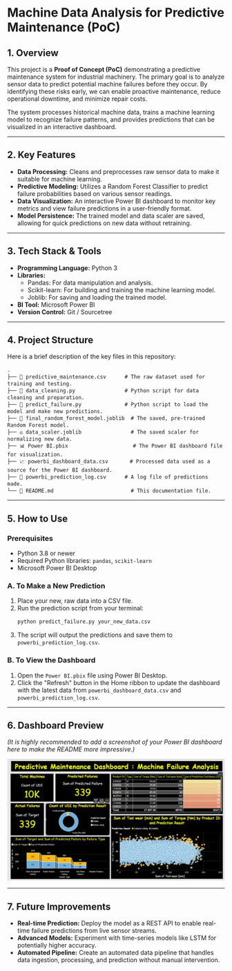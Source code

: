 # Machine Data Analysis for Predictive Maintenance (PoC)

## 1. Overview

This project is a **Proof of Concept (PoC)** demonstrating a predictive maintenance system for industrial machinery. The primary goal is to analyze sensor data to predict potential machine failures before they occur. By identifying these risks early, we can enable proactive maintenance, reduce operational downtime, and minimize repair costs.

The system processes historical machine data, trains a machine learning model to recognize failure patterns, and provides predictions that can be visualized in an interactive dashboard.

---

## 2. Key Features

*   **Data Processing:** Cleans and preprocesses raw sensor data to make it suitable for machine learning.
*   **Predictive Modeling:** Utilizes a Random Forest Classifier to predict failure probabilities based on various sensor readings.
*   **Data Visualization:** An interactive Power BI dashboard to monitor key metrics and view failure predictions in a user-friendly format.
*   **Model Persistence:** The trained model and data scaler are saved, allowing for quick predictions on new data without retraining.

---

## 3. Tech Stack & Tools

*   **Programming Language:** Python 3
*   **Libraries:**
    *   Pandas: For data manipulation and analysis.
    *   Scikit-learn: For building and training the machine learning model.
    *   Joblib: For saving and loading the trained model.
*   **BI Tool:** Microsoft Power BI
*   **Version Control:** Git / Sourcetree

---

## 4. Project Structure

Here is a brief description of the key files in this repository:

```
.
├── 📄 predictive_maintenance.csv      # The raw dataset used for training and testing.
├── 🐍 data_cleaning.py                # Python script for data cleaning and preparation.
├── 🐍 predict_failure.py              # Python script to load the model and make new predictions.
├── 🤖 final_random_forest_model.joblib  # The saved, pre-trained Random Forest model.
├── ⚖️ data_scaler.joblib                # The saved scaler for normalizing new data.
├── 📊 Power BI.pbix                     # The Power BI dashboard file for visualization.
├── 📈 powerbi_dashboard_data.csv       # Processed data used as a source for the Power BI dashboard.
├── 📜 powerbi_prediction_log.csv      # A log file of predictions made.
└── 📄 README.md                         # This documentation file.
```

---

## 5. How to Use

### Prerequisites
- Python 3.8 or newer
- Required Python libraries: `pandas`, `scikit-learn`
- Microsoft Power BI Desktop

### A. To Make a New Prediction

1.  Place your new, raw data into a CSV file.
2.  Run the prediction script from your terminal:
    ```bash
    python predict_failure.py your_new_data.csv
    ```
3.  The script will output the predictions and save them to `powerbi_prediction_log.csv`.

### B. To View the Dashboard

1.  Open the `Power BI.pbix` file using Power BI Desktop.
2.  Click the "Refresh" button in the Home ribbon to update the dashboard with the latest data from `powerbi_dashboard_data.csv` and `powerbi_prediction_log.csv`.

---

## 6. Dashboard Preview

*(It is highly recommended to add a screenshot of your Power BI dashboard here to make the README more impressive.)*

![Dashboard Screenshot](dashboard-preview.jpg)

---

## 7. Future Improvements

*   **Real-time Prediction:** Deploy the model as a REST API to enable real-time failure predictions from live sensor streams.
*   **Advanced Models:** Experiment with time-series models like LSTM for potentially higher accuracy.
*   **Automated Pipeline:** Create an automated data pipeline that handles data ingestion, processing, and prediction without manual intervention.
